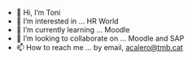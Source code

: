 - 👋 Hi, I’m Toni
- 👀 I’m interested in ... HR World
- 🌱 I’m currently learning ... Moodle
- 💞️ I’m looking to collaborate on ... Moodle and SAP
- 📫 How to reach me ... by email, acalero@tmb.cat

<!---
um10584/um10584 is a ✨ special ✨ repository because its `README.md` (this file) appears on your GitHub profile.
You can click the Preview link to take a look at your changes.
--->

